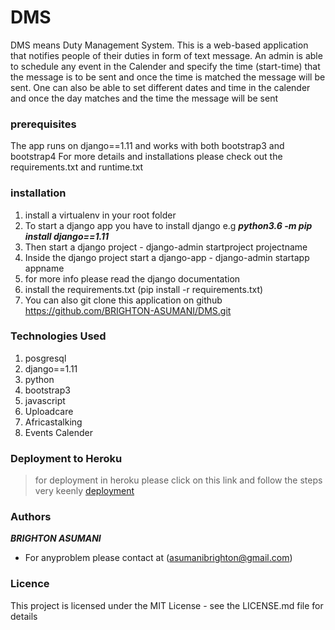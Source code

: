 # __DMS__
DMS means Duty Management System. This is a web-based application that notifies people of their duties in form of text message.
An admin is able to schedule any event in the Calender and specify the time (start-time) that the message is to be sent and once the time is matched
the message will be sent.
One can also be able to set different dates and time in the calender and once the day matches and the time the message will be sent


### __prerequisites__
The app runs on django==1.11 and works with both bootstrap3 and bootstrap4
For more details and installations please check out the requirements.txt and runtime.txt

### __installation__
1. install a virtualenv in your root folder
2. To start a django app you have to install django e.g ***python3.6 -m pip install django==1.11***
3. Then start a django project  -  django-admin startproject projectname
4. Inside the django project start a django-app -  django-admin startapp appname
5. for more info please read the django documentation
6. install the requirements.txt (pip install -r requirements.txt)
7. You can also git clone this application on github https://github.com/BRIGHTON-ASUMANI/DMS.git



### __Technologies Used__
1. posgresql
2. django==1.11
3. python
4. bootstrap3
5. javascript
6. Uploadcare
7. Africastalking
8. Events Calender
### __Deployment to Heroku__
> for deployment in heroku please click on this link and follow the steps very keenly [deployment](https://www.codementor.io/jamesezechukwu/how-to-deploy-django-app-on-heroku-dtsee04d4)


### __Authors__
***BRIGHTON ASUMANI***
* For anyproblem please contact at (asumanibrighton@gmail.com)   

### __Licence__
This project is licensed under the MIT License - see the LICENSE.md file for details

